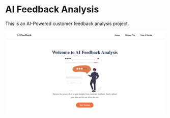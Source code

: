# AI Feedback Analysis

This is an AI-Powered customer feedback analysis project.

![AI Feedback Analysis UI](/src/assets/UI.png)
